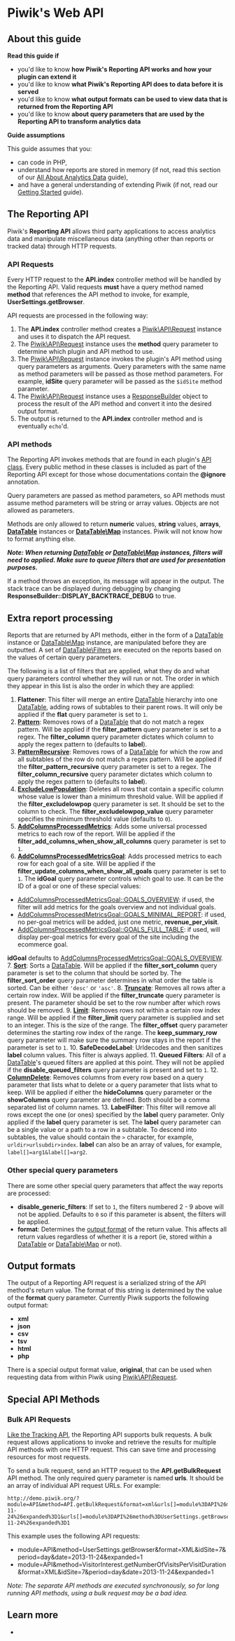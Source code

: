 # Piwik's Web API

<!-- Meta (to be deleted)
Purpose:
- describe how reporting API is exposed,
- describe reporting API formats,
- describe how data is processed before outputted through API,
- describe generic filter query parameters,
- describe how API handles exceptions
- bulk API requests

Audience: 

Expected Result: 

Notes: 

What's missing? (stuff in my list that was not in when I wrote the 1st draft)
-->

## About this guide

**Read this guide if**

* you'd like to know **how Piwik's Reporting API works and how your plugin can extend it**
* you'd like to know **what Piwik's Reporting API does to data before it is served**
* you'd like to know **what output formats can be used to view data that is returned from the Reporting API**
* you'd like to know **about query parameters that are used by the Reporting API to transform analytics data**

**Guide assumptions**

This guide assumes that you:

* can code in PHP,
* understand how reports are stored in memory (if not, read this section of our [All About Analytics Data](#) guide),
* and have a general understanding of extending Piwik (if not, read our [Getting Started](#) guide).

## The Reporting API

Piwik's **Reporting API** allows third party applications to access analytics data and manipulate miscellaneous data (anything other than reports or tracked data) through HTTP requests.

### API Requests

Every HTTP request to the **API.index** controller method will be handled by the Reporting API. Valid requests **must** have a query method named **method** that references the API method to invoke, for example, **UserSettings.getBrowser**.

API requests are processed in the following way:

1. The **API.index** controller method creates a [Piwik\API\Request](#) instance and uses it to dispatch the API request.
2. The [Piwik\API\Request](#) instance uses the **method** query parameter to determine which plugin and API method to use.
3. The [Piwik\API\Request](#) instance invokes the plugin's API method using query parameters as arguments. Query parameters with the same name as method parameters will be passed as those method parameters. For example, **idSite** query parameter will be passed as the `$idSite` method parameter.
4. The [Piwik\API\Request](#) instance uses a [ResponseBuilder](#) object to process the result of the API method and convert it into the desired output format.
5. The output is returned to the **API.index** controller method and is eventually `echo`'d.

### API methods

The Reporting API invokes methods that are found in each plugin's [API class](#). Every public method in these classes is included as part of the Reporting API except for those whose documentations contain the **@ignore** annotation.

Query parameters are passed as method parameters, so API methods must assume method parameters will be string or array values. Objects are not allowed as parameters.

Methods are only allowed to return **numeric** values, **string** values, **arrays**, **[DataTable](#)** instances or **[DataTable\Map](#)** instances. Piwik will not know how to format anything else.

_**Note: When returning [DataTable](#) or [DataTable\Map](#) instances, filters will need to applied. Make sure to queue filters that are used for presentation purposes.**_

If a method throws an exception, its message will appear in the output. The stack trace can be displayed during debugging by changing **ResponseBuilder::DISPLAY\_BACKTRACE\_DEBUG** to true.

## Extra report processing

Reports that are returned by API methods, either in the form of a [DataTable](#) instance or [DataTable\Map](#) instance, are manipulated before they are outputted. A set of [DataTable\Filters](#) are executed on the reports based on the values of certain query parameters.

The following is a list of filters that are applied, what they do and what query parameters control whether they will run or not. The order in which they appear in this list is also the order in which they are applied:

1. **Flattener**: This filter will merge an entire [DataTable](#) hierarchy into one [DataTable](#), adding rows of subtables to their parent rows. It will only be applied if the **flat** query parameter is set to `1`.
2. **[Pattern](#)**: Removes rows of a [DataTable](#) that do not match a regex pattern. Will be applied if the **filter\_pattern** query parameter is set to a regex. The **filter\_column** query parameter dictates which column to apply the regex pattern to (defaults to **label**).
3. **[PatternRecursive](#)**: Removes rows of a [DataTable](#) for which the row and all subtables of the row do not match a regex pattern. Will be applied if the **filter\_pattern\_recursive** query parameter is set to a regex. The **filter\_column\_recursive** query parameter dictates which column to apply the regex pattern to (defaults to **label**).
4. **[ExcludeLowPopulation](#)**: Deletes all rows that contain a specific column whose value is lower than a minimum threshold value. Will be applied if the **filter\_excludelowpop** query parameter is set. It should be set to the column to check. The **filter\_excludelowpop\_value** query parameter specifies the minimum threshold value (defaults to `0`).
5. **[AddColumnsProcessedMetrics](#)**: Adds some universal processed metrics to each row of the report. Will be applied if the **filter\_add\_columns\_when\_show\_all\_columns** query parameter is set to `1`.
6. **[AddColumnsProcessedMetricsGoal](#)**: Adds processed metrics to each row for each goal of a site. Will be applied if the **filter\_update\_columns\_when\_show\_all\_goals** query parameter is set to `1`. The **idGoal** query parameter controls which goal to use. It can be the ID of a goal or one of these special values:

  * [AddColumnsProcessedMetricsGoal::GOALS_OVERVIEW](#): if used, the filter will add metrics for the goals overview and not individual goals.
  * [AddColumnsProcessedMetricsGoal::GOALS_MINIMAL_REPORT](#): if used, no per-goal metrics will be added, just one metric, **revenue\_per\_visit**.
  * [AddColumnsProcessedMetricsGoal::GOALS_FULL_TABLE](#): if used, will display per-goal metrics for every goal of the site including the ecommerce goal.

  **idGoal** defaults to [AddColumnsProcessedMetricsGoal::GOALS_OVERVIEW](#).
7. **[Sort](#)**: Sorts a [DataTable](#). Will be applied if the **filter\_sort\_column** query parameter is set to the column that should be sorted by. The **filter\_sort\_order** query parameter determines in what order the table is sorted. Can be either `'desc'` or `'asc'`.
8. **[Truncate](#)**: Removes all rows after a certain row index. Will be applied if the **filter\_truncate** query parameter is present. The parameter should be set to the row number after which rows should be removed.
9. **[Limit](#)**: Removes rows not within a certain row index range. Will be applied if the **filter\_limit** query parameter is supplied and set to an integer. This is the size of the range. The **filter\_offset** query parameter determines the starting row index of the range. The **keep\_summary\_row** query parameter will make sure the summary row stays in the report if the parameter is set to `1`.
10. **SafeDecodeLabel**: Urldecodes and then sanitizes **label** column values. This filter is always applied.
11. **Queued Filters**: All of a [DataTable](#)'s queued filters are applied at this point. They will not be applied if the **disable\_queued\_filters** query parameter is present and set to `1`.
12. **[ColumnDelete](#)**: Removes columns from every row based on a query parameter that lists what to delete or a query parameter that lists what to keep. Will be applied if either the **hideColumns** query parameter or the **showColumns** query parameter are defined. Both should be a comma separated list of column names.
13. **LabelFilter**: This filter will remove all rows except the one (or ones) specified by the **label** query parameter. Only applied if the **label** query parameter is set. The **label** query parameter can be a single value or a path to a row in a subtable. To descend into subtables, the value should contain the `>` character, for example, `urldir>urlsubdir>index`. **label** can also be an array of values, for example, `label[]=arg1&label[]=arg2`.

### Other special query parameters

There are some other special query parameters that affect the way reports are processed:

* **disable\_generic\_filters**: If set to `1`, the filters numbered 2 - 9 above will not be applied. Defaults to `0` so if this parameter is absent, the filters will be applied.
* **format**: Determines the [output format](#output-formats) of the return value. This affects all return values regardless of whether it is a report (ie, stored within a [DataTable](#) or [DataTable\Map](#) or not).

<a name="output-formats"></a>
## Output formats

The output of a Reporting API request is a serialized string of the API method's return value. The format of this string is determined by the value of the **format** query parameter. Currently Piwik supports the following output format:

* **xml**
* **json**
* **csv**
* **tsv**
* **html**
* **php**

There is a special output format value, **original**, that can be used when requesting data from within Piwik using [Piwik\API\Request](#).

## Special API Methods

### 

### Bulk API Requests

[Like the Tracking API](#), the Reporting API supports bulk requests. A bulk request allows applications to invoke and retrieve the results for multiple API methods with one HTTP request. This can save time and processing resources for most requests.

To send a bulk request, send an HTTP request to the **API.getBulkRequest** API method. The only required query parameter is named **urls**. It should be an array of individual API request URLs. For example:

    http://demo.piwik.org/?module=API&method=API.getBulkRequest&format=xml&urls[]=module%3DAPI%26method%3DVisitorInterest.getNumberOfVisitsPerVisitDuration%26format%3DXML%26idSite%3D7%26period%3Dday%26date%3D2013-11-24%26expanded%3D1&urls[]=module%3DAPI%26method%3DUserSettings.getBrowser%26format%3DXML%26idSite%3D7%26period%3Dday%26date%3D2013-11-24%26expanded%3D1

This example uses the following API requests:

* module=API&method=UserSettings.getBrowser&format=XML&idSite=7&period=day&date=2013-11-24&expanded=1
* module=API&method=VisitorInterest.getNumberOfVisitsPerVisitDuration&format=XML&idSite=7&period=day&date=2013-11-24&expanded=1

_Note: The separate API methods are executed synchronously, so for long running API methods, using a bulk request may be a bad idea._

## Learn more

* 